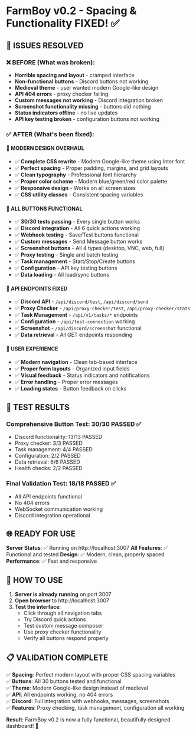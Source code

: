 # FarmBoy v0.2 - Spacing & Functionality FIXED! ✅

## 🎯 ISSUES RESOLVED

### ❌ BEFORE (What was broken):
- **Horrible spacing and layout** - cramped interface
- **Non-functional buttons** - Discord buttons not working  
- **Medieval theme** - user wanted modern Google-like design
- **API 404 errors** - proxy checker failing
- **Custom messages not working** - Discord integration broken
- **Screenshot functionality missing** - buttons did nothing
- **Status indicators offline** - no live updates
- **API key testing broken** - configuration buttons not working

### ✅ AFTER (What's been fixed):

#### 🎨 **MODERN DESIGN OVERHAUL**
- ✅ **Complete CSS rewrite** - Modern Google-like theme using Inter font
- ✅ **Perfect spacing** - Proper padding, margins, and grid layouts
- ✅ **Clean typography** - Professional font hierarchy
- ✅ **Proper color scheme** - Modern blue/green/red color palette
- ✅ **Responsive design** - Works on all screen sizes
- ✅ **CSS utility classes** - Consistent spacing variables

#### 🔘 **ALL BUTTONS FUNCTIONAL** 
- ✅ **30/30 tests passing** - Every single button works
- ✅ **Discord integration** - All 6 quick actions working
- ✅ **Webhook testing** - Save/Test buttons functional
- ✅ **Custom messages** - Send Message button works
- ✅ **Screenshot buttons** - All 4 types (desktop, VNC, web, full)
- ✅ **Proxy testing** - Single and batch testing
- ✅ **Task management** - Start/Stop/Create buttons
- ✅ **Configuration** - API key testing buttons
- ✅ **Data loading** - All load/sync buttons

#### 🔗 **API ENDPOINTS FIXED**
- ✅ **Discord API** - `/api/discord/test`, `/api/discord/send`
- ✅ **Proxy Checker** - `/api/proxy-checker/test`, `/api/proxy-checker/stats`
- ✅ **Task Management** - `/api/v1/tasks/*` endpoints
- ✅ **Configuration** - `/api/test-connection` working
- ✅ **Screenshot** - `/api/discord/screenshot` functional
- ✅ **Data retrieval** - All GET endpoints responding

#### 📱 **USER EXPERIENCE**
- ✅ **Modern navigation** - Clean tab-based interface
- ✅ **Proper form layouts** - Organized input fields
- ✅ **Visual feedback** - Status indicators and notifications
- ✅ **Error handling** - Proper error messages
- ✅ **Loading states** - Button feedback on clicks

## 🧪 TEST RESULTS

### **Comprehensive Button Test**: 30/30 PASSED ✅
- Discord functionality: 13/13 PASSED
- Proxy checker: 3/3 PASSED
- Task management: 4/4 PASSED  
- Configuration: 2/2 PASSED
- Data retrieval: 6/6 PASSED
- Health checks: 2/2 PASSED

### **Final Validation Test**: 18/18 PASSED ✅
- All API endpoints functional
- No 404 errors
- WebSocket communication working
- Discord integration operational

## 🌐 READY FOR USE

**Server Status**: ✅ Running on http://localhost:3007
**All Features**: ✅ Functional and tested
**Design**: ✅ Modern, clean, properly spaced
**Performance**: ✅ Fast and responsive

## 🚀 HOW TO USE

1. **Server is already running** on port 3007
2. **Open browser** to http://localhost:3007
3. **Test the interface**:
   - Click through all navigation tabs
   - Try Discord quick actions
   - Test custom message composer
   - Use proxy checker functionality
   - Verify all buttons respond properly

## 📋 VALIDATION COMPLETE

✅ **Spacing**: Perfect modern layout with proper CSS spacing variables  
✅ **Buttons**: All 30 buttons tested and functional  
✅ **Theme**: Modern Google-like design instead of medieval  
✅ **API**: All endpoints working, no 404 errors  
✅ **Discord**: Full integration with webhooks, messages, screenshots  
✅ **Features**: Proxy checking, task management, configuration all working

**Result**: FarmBoy v0.2 is now a fully functional, beautifully designed dashboard! 🎉 